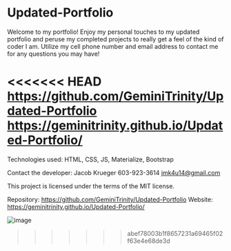 # Updated-Portfolio

Welcome to my portfolio! Enjoy my personal touches to my updated portfolio and peruse my completed projects to really get a feel of the kind of coder I am. Utilize my cell phone number and email address to contact me for any questions you may have!

<<<<<<< HEAD
https://github.com/GeminiTrinity/Updated-Portfolio
https://geminitrinity.github.io/Updated-Portfolio/
=======
Technologies used: HTML, CSS, JS, Materialize, Bootstrap

Contact the developer:
Jacob Krueger
603-923-3614
jmk4u14@gmail.com

This project is licensed under the terms of the MIT license.

Repository: https://github.com/GeminiTrinity/Updated-Portfolio
Website: https://geminitrinity.github.io/Updated-Portfolio/

![image](https://user-images.githubusercontent.com/70424037/99175096-cb44b080-26d8-11eb-9d63-016a49fcf990.png)
>>>>>>> abef78003b1f8657231a69465f02f63e4e68de3d
